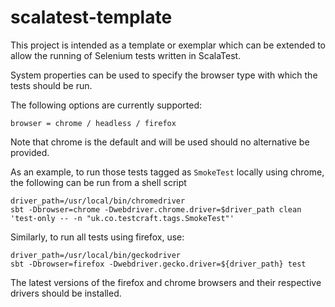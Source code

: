 
# scalatest-template

This project is intended as a template or exemplar which can be extended to allow the running of Selenium tests written in ScalaTest.

System properties can be used to specify the browser type with which the tests should be run.

The following options are currently supported:

```
browser = chrome / headless / firefox
```
Note that chrome is the default and will be used should no alternative be provided.


As an example, to run those tests tagged as `SmokeTest` locally using chrome, the following can be run from a shell script
```
driver_path=/usr/local/bin/chromedriver
sbt -Dbrowser=chrome -Dwebdriver.chrome.driver=$driver_path clean 'test-only -- -n "uk.co.testcraft.tags.SmokeTest"'
```
    
Similarly, to run all tests using firefox, use:
    
```
driver_path=/usr/local/bin/geckodriver
sbt -Dbrowser=firefox -Dwebdriver.gecko.driver=${driver_path} test
```

The latest versions of the firefox and chrome browsers and their respective drivers should be installed.


